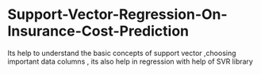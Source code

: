 # Support-Vector-Regression-On-Insurance-Cost-Prediction
Its help to understand the basic concepts of support vector ,choosing important data columns ,
its also help in regression with help of SVR library
